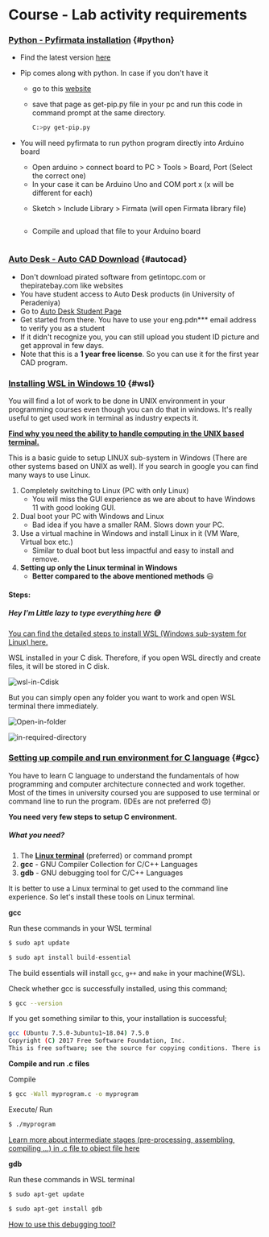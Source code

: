 # Course - Lab activity requirements

### <u>Python - Pyfirmata installation</u> {#python}

* Find the latest version [here](https://www.python.org/downloads/)

* Pip comes along with python. In case if you don't have it 

  - go to this [website](https://bootstrap.pypa.io/get-pip.py)

  - save that page as get-pip.py file in your pc and run this code in command prompt at the same directory.

    ```bash
    C:>py get-pip.py
    ```

* You will need pyfirmata to run python program directly into Arduino board

  * Open arduino > connect board to PC > Tools > Board, Port (Select the correct one)
  * In your case it can be Arduino Uno and COM port x (x will be different for each)

  <img src="guide/img/1.png" alt="" style="zoom:75%;" />

  * Sketch > Include Library > Firmata (will open Firmata library file)

    <img src="guide/img/2.png" alt="" style="zoom:100%;" />

  * Compile and upload that file to your Arduino board

    <img src="guide/img/3.png" alt="" style="zoom:150%;" />

### <u>Auto Desk - Auto CAD Download</u> {#autocad}

* Don't download pirated software from getintopc.com or thepiratebay.com like websites
* You have student access to Auto Desk products (in University of Peradeniya)
* Go to [Auto Desk Student Page](https://www.autodesk.com/education/edu-software/overview)
* Get started from there. You have to use your eng.pdn*** email address to verify you as a student
* If it didn't recognize you, you can still upload you student ID picture and get approval in few days.
* Note that this is a **1 year free license**. So you can use it for the first year CAD program.



### <u>Installing WSL in Windows 10</u> {#wsl}

You will find a lot of work to be done in UNIX environment in your programming courses even though you can do that in windows. It's really useful to get used work in terminal as industry expects it.

**[Find why you need the ability to handle computing in the UNIX based terminal.](https://www.edureka.co/blog/top-reasons-to-learn-unix-shell-scripting/)**

This is a basic guide to setup LINUX sub-system in Windows (There are other systems based on UNIX as well). If you search in google you can find many ways to use Linux. 

1. Completely switching to Linux (PC with only Linux) 
   * You will miss the GUI experience as we are about to have Windows 11 with good looking GUI.
2. Dual boot your PC with Windows and Linux
   * Bad idea if you have a smaller RAM. Slows down your PC.
3. Use a virtual machine in Windows and install Linux in it (VM Ware, Virtual box etc.)
   * Similar to dual boot but less impactful and easy to install and remove.
4. **Setting up only the Linux terminal in Windows**
   * **Better compared to the above mentioned methods** :smiley:

#### Steps:

##### Hey I'm Little lazy to type everything here :sweat_smile:

[You can find the detailed steps to install WSL (Windows sub-system for Linux) here.](https://www.windowscentral.com/install-windows-subsystem-linux-windows-10)

WSL installed in your C disk. Therefore, if you open WSL directly and create files, it will be stored in C disk. 

![wsl-in-Cdisk](guide/img/5.png)

But you can simply open any folder you want to work and open WSL terminal there immediately.

![Open-in-folder](guide/img/4.png)

![in-required-directory](guide/img/6.png)



### <u>Setting up compile and run environment for C language</u> {#gcc}

You have to learn C language to understand the fundamentals of how programming and computer architecture connected and work together. Most of the times in university coursed you are supposed to use terminal or command line to run the program. (IDEs are not preferred :disappointed:)

**You need very few steps to setup C environment.**

##### What you need?

1. The **[Linux terminal](#wsl)** (preferred) or command prompt
2. **gcc** - GNU Compiler Collection for C/C++ Languages
3. **gdb** - GNU debugging tool for C/C++ Languages

It is better to use a Linux terminal to get used to the command line experience. So let's install these tools on Linux terminal.

**gcc**

Run these commands in your WSL terminal

```bash
$ sudo apt update
```

```bash
$ sudo apt install build-essential
```

The build essentials will install `gcc`, `g++` and `make` in your machine(WSL).

Check whether gcc is successfully installed, using this command;

```bash
$ gcc --version
```

If you get something similar to this, your installation is successful;

```bash
gcc (Ubuntu 7.5.0-3ubuntu1~18.04) 7.5.0
Copyright (C) 2017 Free Software Foundation, Inc.
This is free software; see the source for copying conditions. There is NO warranty; not even for MERCHANTABILITY or FITNESS FOR A PARTICULAR PURPOSE.
```



**Compile and run .c files**

Compile

```bash
$ gcc -Wall myprogram.c -o myprogram
```

Execute/ Run

```bash
$ ./myprogram
```

[Learn more about intermediate stages (pre-processing, assembling, compiling ...) in .c file to object file here](https://medium.com/@laura.derohan/compiling-c-files-with-gcc-step-by-step-8e78318052)



**gdb**

Run these commands in WSL terminal

```bash
$ sudo apt-get update
```

```bash
$ sudo apt-get install gdb
```

[How to use this debugging tool?](http://www.gdbtutorial.com/tutorial/how-use-gdb)

























